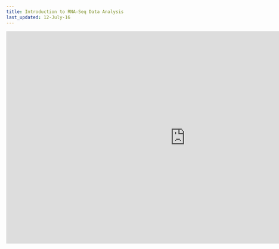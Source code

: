 ```yaml
---
title: Introduction to RNA-Seq Data Analysis
last_updated: 12-July-16
---
```


<iframe src="https://docs.google.com/presentation/d/1dfUiH_FTCXr8VxnGroidNjqRJX24-hfLjdYQxLv9ArY/embed?start=false&loop=false&delayms=60000" frameborder="0" width="960" height="569" allowfullscreen="true" mozallowfullscreen="true" webkitallowfullscreen="true"></iframe>
